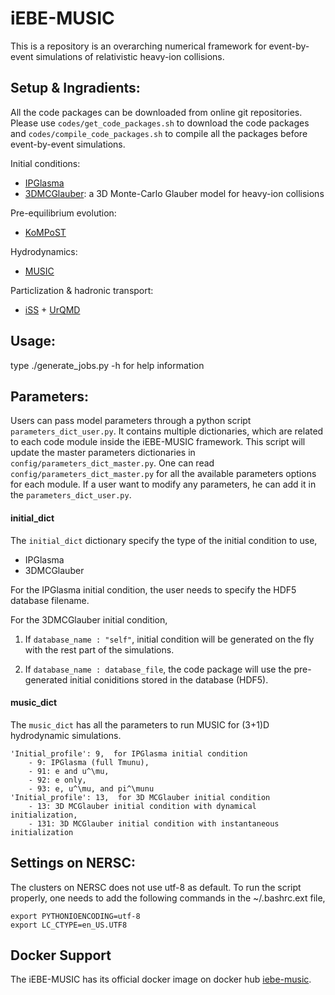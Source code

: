 # iEBE-MUSIC
This is a repository is an overarching numerical framework for event-by-event simulations of relativistic heavy-ion collisions.

## Setup & Ingradients:
All the code packages can be downloaded from online git repositories. Please use `codes/get_code_packages.sh` to download the code packages and `codes/compile_code_packages.sh` to compile all the packages before event-by-event simulations.

Initial conditions:

- [IPGlasma](https://github.com/schenke/ipglasma)
- [3DMCGlauber](https://github.com/chunshen1987/3dMCGlauber): a 3D Monte-Carlo Glauber model for heavy-ion collisions

Pre-equilibrium evolution:

- [KoMPoST](https://github.com/KMPST/KoMPoST)

Hydrodynamics:

- [MUSIC](https://github.com/MUSIC-fluid/MUSIC)

Particlization & hadronic transport:

- [iSS](https://github.com/chunshen1987/iSS) + [UrQMD](https://Chunshen1987@bitbucket.org/Chunshen1987/urqmd_afterburner.git)

## Usage:

type ./generate_jobs.py -h for help information

## Parameters:
Users can pass model parameters through a python script `parameters_dict_user.py`. It contains multiple dictionaries, which are related to each code module inside the iEBE-MUSIC framework. This script will update the master parameters dictionaries in `config/parameters_dict_master.py`. One can read `config/parameters_dict_master.py` for all the available parameters options for each module. If a user want to modify any parameters, he can add it in the `parameters_dict_user.py`.

#### initial_dict
The `initial_dict` dictionary specify the type of the initial condition to use,

- IPGlasma
- 3DMCGlauber

For the IPGlasma initial condition, the user needs to specify the HDF5 database filename. 

For the 3DMCGlauber initial condition,

1. If `database_name : "self"`, initial condition will be generated on the fly with the rest part of the simulations.

2. If `database_name : database_file`, the code package will use the pre-generated initial coniditions stored in the database (HDF5).

#### music_dict
The `music_dict` has all the parameters to run MUSIC for (3+1)D hydrodynamic simulations. 

	'Initial_profile': 9,  for IPGlasma initial condition
		- 9: IPGlasma (full Tmunu),                         
		- 91: e and u^\mu,                             
		- 92: e only,                                  
		- 93: e, u^\mu, and pi^\munu    
	'Initial_profile': 13,  for 3D MCGlauber initial condition
		- 13: 3D MCGlauber initial condition with dynamical initialization,                         
		- 131: 3D MCGlauber initial condition with instantaneous initialization

## Settings on NERSC:

The clusters on NERSC does not use utf-8 as default. To run the script properly, one needs to add the following commands in the ~/.bashrc.ext file,

```
export PYTHONIOENCODING=utf-8
export LC_CTYPE=en_US.UTF8
```

## Docker Support

The iEBE-MUSIC has its official docker image on docker hub [iebe-music](https://hub.docker.com/r/chunshen1987/iebe-music).


